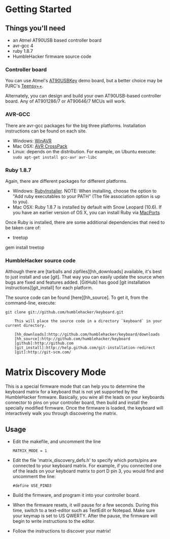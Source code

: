 Getting Started
===============


Things you'll need
------------------
* an Atmel AT90USB based controller board
* avr-gcc 4
* ruby 1.8.7
* HumbleHacker firmware source code


### Controller board

You can use Atmel's [AT90USBKey][usbkey] demo board, but a better choice may be PJRC's [Teensy++][teensy].

[usbkey]:http://www.atmel.com/dyn/products/tools_card.asp?tool_id=3879
[teensy]:http://www.pjrc.com/teensy/

Alternately, you can design and build your own AT90USB-based controller board.  Any of AT901286/7 or AT90646/7 MCUs will work.


### AVR-GCC

There are avr-gcc packages for the big three platforms.  Installation instructions can be found on each site.

- Windows: [WinAVR][winavr]
- Mac OSX: [AVR CrossPack][crosspack]
- Linux:   depends on the distribution.  For example, on Ubuntu execute: `sudo apt-get install gcc-avr avr-libc`

[winavr]:http://winavr.sourceforge.net/
[crosspack]:http://www.obdev.at/products/crosspack/index.html


### Ruby 1.8.7

Again, there are different packages for different platforms.

- Windows: [RubyInstaller][rubyinst].  NOTE: When installing, choose the option to "Add ruby executables to your PATH" (The file association option is up to you).
- Mac OSX: Ruby 1.8.7 is installed by default with Snow Leopard (10.6).  If you have an earlier version of OS X, you can install Ruby via [MacPorts][macports]

Once Ruby is installed, there are some additional dependencies that need to be taken care of:

- treetop

gem install treetop

[rubyinst]:http://rubyforge.org/frs/download.php/71067/rubyinstaller-1.8.7-p249.exe
[macports]:http://www.macports.org/


### HumbleHacker source code

Although there are [tarballs and zipfiles][hh_downloads] available, it's best to just install and use [git].  That way you can easily update the source when bugs are fixed and features added.  [GitHub] has good [git installation instructions][git_install] for each platform.

The source code can be found [here][hh_source].  To get it, from the command-line, execute:

    git clone git://github.com/humblehacker/keyboard.git
        
        This will place the source code in a directory `keyboard` in your current directory.

        [hh_downloads]:http://github.com/humblehacker/keyboard/downloads
        [hh_source]:http://github.com/humblehacker/keyboard
        [github]:http://github.com
        [git_install]:http://help.github.com/git-installation-redirect
        [git]:http://git-scm.com/

Matrix Discovery Mode
=====================

This is a special firmware mode that can help you to determine the 
keyboard matrix for a keyboard that is not yet supported by the 
HumbleHacker firmware.  Basically, you wire all the leads on your 
keyboards connector to pins on your controller board, then build and 
install the specially modified firmware.  Once the firmware is loaded,
the keyboard will interactively walk you through discovering the matrix.

Usage
-----

- Edit the makefile, and uncomment the line

    `MATRIX_MODE = 1`

- Edit the file 'matrix_discovery_defs.h' to specify which ports/pins are 
  connected to your keyboard matrix.  For example, if you connected one of 
  the leads on your keyboard matrix to port D pin 3, you would find and 
  uncomment the line:

    `#define USE_PIND3`

- Build the firmware, and program it into your controller board.  

- When the firmware resets, it will pause for a few seconds.  During this 
  time, switch to a text-editor such as TextEdit or Notepad.  Make sure
  your keymap is set to US QWERTY. After the pause, the firmware will 
  begin to write instructions to the editor.

- Follow the instructions to discover your matrix!
